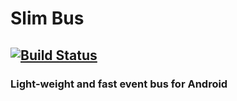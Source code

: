 # Slim Bus
[![Build Status](https://travis-ci.org/slim-gears/slimbus.svg?branch=master)](https://travis-ci.org/slim-gears/slimbus)
---
### Light-weight and fast event bus for Android
